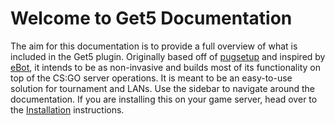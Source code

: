 # Welcome to Get5 Documentation

The aim for this documentation is to provide a full overview of what is included in the Get5 plugin. Originally based off of [pugsetup](https://github.com/splewis/csgo-pug-setup) and inspired by [eBot](https://github.com/deStrO/eBot-CSGO), it intends to be as non-invasive and builds most of its functionality on top of the CS:GO server operations. It is meant to be an easy-to-use solution for tournament and LANs. Use the sidebar to navigate around the documentation. If you are installing this on your game server, head over to the [Installation](./installation.md) instructions.
